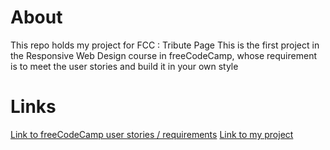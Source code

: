 # About
This repo holds my project for FCC : Tribute Page
This is the first project in the Responsive Web Design course in freeCodeCamp, whose requirement is to meet the user stories and build it in your own style


# Links
[Link to freeCodeCamp user stories / requirements](https://www.freecodecamp.org/learn/responsive-web-design/responsive-web-design-projects/build-a-tribute-page)
[Link to my project](https://codepen.io/Aiglelevant/pen/gOWVzRG)
